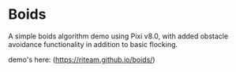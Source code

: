 # Boids

A simple boids algorithm demo using Pixi v8.0, with added obstacle avoidance functionality in addition to basic flocking.

demo's here: (https://riteam.github.io/boids/)
